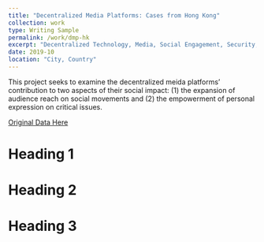 ```yaml
---
title: "Decentralized Media Platforms: Cases from Hong Kong"
collection: work
type: Writing Sample
permalink: /work/dmp-hk
excerpt: "Decentralized Technology, Media, Social Engagement, Security, Hong Kong"
date: 2019-10
location: "City, Country"
---
```


This project seeks to examine the decentralized meida platforms’ contribution to two aspects of their social impact:
(1) the expansion of audience reach on social movements and (2) the empowerment of personal expression on critical issues.

[Original Data Here](https://github.com/ginxiaojinzheng/dmp_hk)


Heading 1
======

Heading 2
======

Heading 3
======
